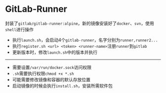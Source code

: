 # GitLab-Runner

封装了`gitlab/gitlab-runner:alpine`，新的镜像安装好了`docker`、`svn`，使用`shell`进行操作  

* 执行`launch.sh`，会启动4个`gitlab-runner`，名字分别为`runner,runner2...`  
* 执行`register.sh <url> <token> <runner-name>`注册`runner`到`gitlab`  
* 更新版本时，修改`launch.sh`中的版本并执行
---
* 需要设置`/var/run/docker.sock`访问权限
* `.sh`需要执行权限`chmod +x *.sh`
* 可能需要修改镜像和容器的默认存放位置
* 启动镜像的时候会执行`install.sh`，安装所需软件包
